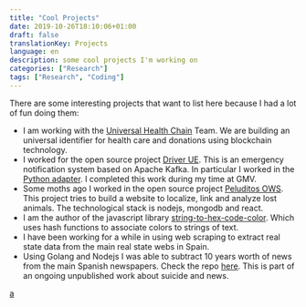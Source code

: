 ```yaml
---
title: "Cool Projects"
date: 2019-10-26T18:10:06+01:00
draft: false
translationKey: Projects
language: en
description: some cool projects I'm working on
categories: ["Research"]
tags: ["Research", "Coding"]
---
```


There are some interesting projects that want to list here because I had a lot of fun doing them:
- I am working with the [Universal Health Chain](http://www.universal-chain.com/) Team. We are building an universal identifier for health care and donations using blockchain technology.
- I worked for the open source project [Driver UE](https://www.driver-project.eu/). 
This is an emergency notification system based on Apache Kafka. In particular I worked in the [Python adapter](https://github.com/DRIVER-EU/python-test-bed-adapter). I completed this work during my time at GMV.
- Some moths ago I worked in the open source project [Peluditos OWS](https://github.com/OSW-Peludos/peluditos-project). This project tries to build a website to localize, link and analyze lost animals. The technological stack is nodejs, mongodb and react.
- I am the author of the javascript library [string-to-hex-code-color](https://github.com/HugoJBello/string-to-hex-code-color). Which uses hash functions to associate colors to strings of text.
- I have been working for a while in using web scraping to extract real state data from the main real state webs in Spain.
- Using Golang and Nodejs I was able to subtract 10 years worth of news from the main Spanish newspapers. Check the repo [here](https://github.com/news-scrapers). This is part of an ongoing unpublished work about suicide and news.

[a](https://drive.google.com/file/d/1LdaqQaZvGJV1ogxQl1JC6VebyTfLXhNw/view?usp=sharing) 
